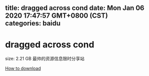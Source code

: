 
title: dragged across cond
date: Mon Jan 06 2020 17:47:57 GMT+0800 (CST)    
categories: baidu
---

# dragged across cond
size: 2.21 GB
 最帅的资源信息限时分享站
 

[How to download](https://bpcam.bemobtrk.com/go/2ceec3aa-1ca2-46d6-b9ff-aaa5c184517c?jno=2465)